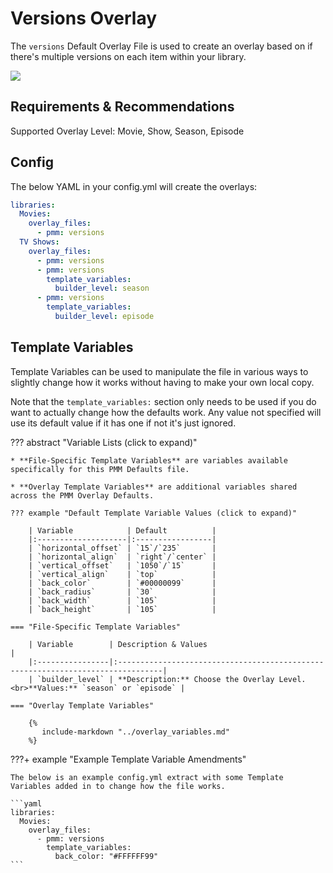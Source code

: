 # Versions Overlay

The `versions` Default Overlay File is used to create an overlay based on if there's multiple versions on each item 
within your library.

![](images/version.png)

## Requirements & Recommendations

Supported Overlay Level: Movie, Show, Season, Episode

## Config

The below YAML in your config.yml will create the overlays:

```yaml
libraries:
  Movies:
    overlay_files:
      - pmm: versions
  TV Shows:
    overlay_files:
      - pmm: versions
      - pmm: versions
        template_variables:
          builder_level: season
      - pmm: versions
        template_variables:
          builder_level: episode
```

## Template Variables

Template Variables can be used to manipulate the file in various ways to slightly change how it works without having to 
make your own local copy.

Note that the `template_variables:` section only needs to be used if you do want to actually change how the defaults 
work. Any value not specified will use its default value if it has one if not it's just ignored.

??? abstract "Variable Lists (click to expand)"

    * **File-Specific Template Variables** are variables available specifically for this PMM Defaults file.

    * **Overlay Template Variables** are additional variables shared across the PMM Overlay Defaults.

    ??? example "Default Template Variable Values (click to expand)"

        | Variable            | Default          |
        |:--------------------|:-----------------|
        | `horizontal_offset` | `15`/`235`       |
        | `horizontal_align`  | `right`/`center` |
        | `vertical_offset`   | `1050`/`15`      |
        | `vertical_align`    | `top`            |
        | `back_color`        | `#00000099`      |
        | `back_radius`       | `30`             |
        | `back_width`        | `105`            |
        | `back_height`       | `105`            |
        
    === "File-Specific Template Variables"

        | Variable        | Description & Values                                                            |
        |:----------------|:--------------------------------------------------------------------------------|
        | `builder_level` | **Description:** Choose the Overlay Level.<br>**Values:** `season` or `episode` |

    === "Overlay Template Variables"

        {%
           include-markdown "../overlay_variables.md"
        %}
    
???+ example "Example Template Variable Amendments"

    The below is an example config.yml extract with some Template Variables added in to change how the file works.
    
    ```yaml
    libraries:
      Movies:
        overlay_files:
          - pmm: versions
            template_variables:
              back_color: "#FFFFFF99"
    ```
